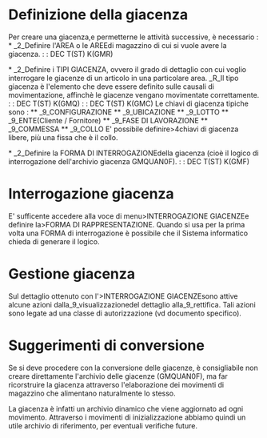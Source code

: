 # Definizione della giacenza
 Per creare una giacenza,e permetterne le attività successive, è necessario : 
 \* _2_Definire l'AREA o le AREEdi magazzino di cui si vuole avere la giacenza.
 :  : DEC T(ST) K(GMR)

 \* _2_Definire i TIPI GIACENZA, ovvero il  grado  di dettaglio con cui voglio interrogare le giacenze di un articolo in una particolare area.
_R_Il tipo giacenza è l'elemento che deve essere  definito sulle causali di movimentazione, affinchè le giacenze vengano movimentate correttamente.
 :  : DEC T(ST) K(GMQ)
 :  : DEC T(ST) K(GMC)
Le chiavi di giacenza tipiche sono : 
 \*\* _9_CONFIGURAZIONE
 \*\* _9_UBICAZIONE
 \*\* _9_LOTTO
 \*\* _9_ENTE(Cliente / Fornitore)
 \*\* _9_FASE DI LAVORAZIONE
 \*\* _9_COMMESSA
 \*\* _9_COLLO
E' possibile definire>4chiavi di giacenza libere, più una fissa che è il collo.

 \* _2_Definire la FORMA DI INTERROGAZIONEdella giacenza (cioè il logico di interrogazione dell'archivio giacenza GMQUAN0F).
 :  : DEC T(ST) K(GMF)

# Interrogazione giacenza
E' sufficente accedere alla voce di menu>INTERROGAZIONE GIACENZEe definire la>FORMA DI RAPPRESENTAZIONE.
Quando si usa per la prima volta una FORMA di interrogazione è possibile che il Sistema informatico chieda di generare il logico.

# Gestione giacenza
Sul  dettaglio  ottenuto con l'>INTERROGAZIONE GIACENZEsono attive alcune azioni dalla_9_visualizzazionedel dettaglio alla_9_rettifica. Tali azioni sono legate ad una classe di autorizzazione (vd documento specifico).

# Suggerimenti di conversione
Se  si  deve  procedere  con la conversione delle giacenze, è consigliabile non creare direttamente l'archivio delle giacenze (GMQUAN0F), ma far ricorstruire la giacenza attraverso l'elaborazione dei movimenti di magazzino che alimentano naturalmente lo stesso.

La giacenza  è  infatti  un  archivio dinamico che viene aggiornato ad ogni movimento. Attraverso i movimenti  di  inizializzazione  abbiamo  quindi un utile archivio di riferimento, per eventuali verifiche future.
